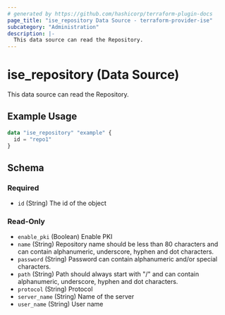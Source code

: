 ```yaml
---
# generated by https://github.com/hashicorp/terraform-plugin-docs
page_title: "ise_repository Data Source - terraform-provider-ise"
subcategory: "Administration"
description: |-
  This data source can read the Repository.
---
```


# ise_repository (Data Source)

This data source can read the Repository.

## Example Usage

```terraform
data "ise_repository" "example" {
  id = "repo1"
}
```

<!-- schema generated by tfplugindocs -->
## Schema

### Required

- `id` (String) The id of the object

### Read-Only

- `enable_pki` (Boolean) Enable PKI
- `name` (String) Repository name should be less than 80 characters and can contain alphanumeric, underscore, hyphen and dot characters.
- `password` (String) Password can contain alphanumeric and/or special characters.
- `path` (String) Path should always start with "/" and can contain alphanumeric, underscore, hyphen and dot characters.
- `protocol` (String) Protocol
- `server_name` (String) Name of the server
- `user_name` (String) User name
